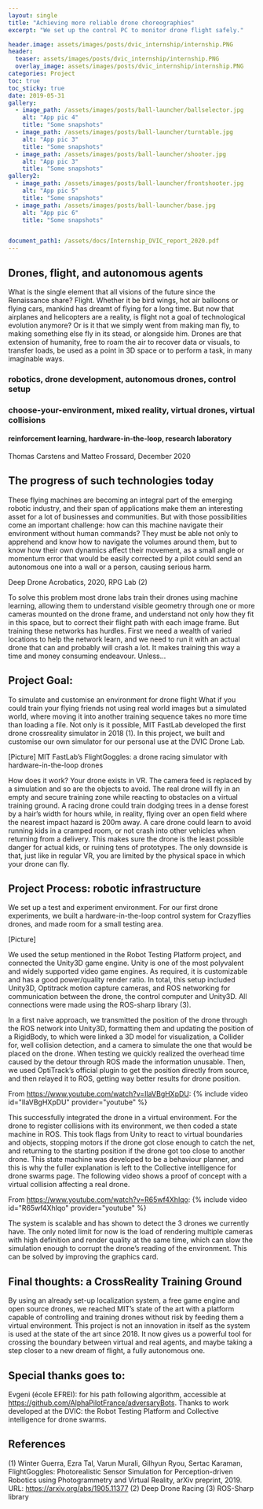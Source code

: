 ```yaml
---
layout: single
title: "Achieving more reliable drone choreographies"
excerpt: "We set up the control PC to monitor drone flight safely."

header.image: assets/images/posts/dvic_internship/internship.PNG
header:
  teaser: assets/images/posts/dvic_internship/internship.PNG
  overlay_image: assets/images/posts/dvic_internship/internship.PNG
categories: Project
toc: true
toc_sticky: true
date: 2019-05-31
gallery:
  - image_path: /assets/images/posts/ball-launcher/ballselector.jpg
    alt: "App pic 4"
    title: "Some snapshots"
  - image_path: /assets/images/posts/ball-launcher/turntable.jpg
    alt: "App pic 3"
    title: "Some snapshots"
  - image_path: /assets/images/posts/ball-launcher/shooter.jpg
    alt: "App pic 3"
    title: "Some snapshots"
gallery2:
  - image_path: /assets/images/posts/ball-launcher/frontshooter.jpg
    alt: "App pic 5"
    title: "Some snapshots"
  - image_path: /assets/images/posts/ball-launcher/base.jpg
    alt: "App pic 6"
    title: "Some snapshots"


document_path1: /assets/docs/Internship_DVIC_report_2020.pdf
---
```


## Drones, flight, and autonomous agents

What is the single element that all visions of the future since the Renaissance share? Flight. Whether it be bird wings, hot air balloons or flying cars, mankind has dreamt of flying for a long time. But now that airplanes and helicopters are a reality, is flight not a goal of technological evolution anymore? Or is it that we simply went from making man fly, to making something else fly in its stead, or alongside him. Drones are that extension of humanity, free to roam the air to recover data or visuals, to transfer loads, be used as a point in 3D space or to perform a task, in many imaginable ways.

### robotics, drone development, autonomous drones, control setup
### choose-your-environment, mixed reality, virtual drones, virtual collisions
#### reinforcement learning, hardware-in-the-loop, research laboratory
Thomas Carstens and Matteo Frossard, December 2020

## The progress of such technologies today

These flying machines are becoming an integral part of the emerging robotic industry, and their span of applications make them an interesting asset for a lot of businesses and communities. But with those possibilities come an important challenge: how can this machine navigate their environment without human commands? They must be able not only to apprehend and know how to navigate the volumes around them, but to know how their own dynamics affect their movement, as a small angle or momentum error that would be easily corrected by a pilot could send an autonomous one into a wall or a person, causing serious harm.


Deep Drone Acrobatics, 2020, RPG Lab (2)

To solve this problem most drone labs train their drones using machine learning, allowing them to understand visible geometry through one or more cameras mounted on the drone frame, and understand not only how they fit in this space, but to correct their flight path with each image frame. But training these networks has hurdles. First we need a wealth of varied locations to help the network learn, and we need to run it with an actual drone that can and probably will crash a lot. It makes training this way a time and money consuming endeavour. Unless…

## Project Goal:
To simulate and customise an environment for drone flight
What if you could train your flying friends not using real world images but a simulated world, where moving it into another training sequence takes no more time than loading a file. Not only is it possible, MIT FastLab developed the first drone crossreality simulator in 2018 (1). In this project, we built and customise our own simulator for our personal use at the DVIC Drone Lab.

[Picture]
MIT FastLab’s FlightGoggles: a drone racing simulator with hardware-in-the-loop drones

How does it work? Your drone exists in VR. The camera feed is replaced by a simulation and so are the objects to avoid. The real drone will fly in an empty and secure training zone while reacting to obstacles on a virtual training ground. A racing drone could train dodging trees in a dense forest by a hair’s width for hours while, in reality, flying over an open field where the nearest impact hazard is 200m away. A care drone could learn to avoid running kids in a cramped room, or not crash into other vehicles when returning from a delivery. This makes sure the drone is the least possible danger for actual kids, or ruining tens of prototypes. The only downside is that, just like in regular VR, you are limited by the physical space in which your drone can fly.

## Project Process: robotic infrastructure
We set up a test and experiment environment. For our first drone experiments, we built a hardware-in-the-loop control system for Crazyflies drones, and made room for a small testing area.

[Picture]

We used the setup mentioned in the Robot Testing Platform project, and connected the Unity3D game engine. Unity is one of the most polyvalent and widely supported video game engines. As required, it is customizable and has a good power/quality render ratio. In total, this setup included Unity3D, Optitrack motion capture cameras, and ROS networking for communication between the drone, the control computer and Unity3D. All connections were made using the ROS-sharp library (3).

In a first naive approach, we transmitted the position of the drone through the ROS network into Unity3D, formatting them and updating the position of a RigidBody, to which were linked a 3D model for visualization, a Collider for, well collision detection, and a camera to simulate the one that would be placed on the drone. When testing we quickly realized the overhead time caused by the detour through ROS made the information unusable. Then, we used OptiTrack’s official plugin to get the position directly from source, and then relayed it to ROS, getting way better results for drone position.

From https://www.youtube.com/watch?v=IlaVBgHXpDU:
{% include video id="IlaVBgHXpDU" provider="youtube" %}

This successfully integrated the drone in a virtual environment. For the drone to register collisions with its environment, we then coded a state machine in ROS. This took flags from Unity to react to virtual boundaries and objects, stopping motors if the drone got close enough to catch the net, and returning to the starting position if the drone got too close to another drone. This state machine was developed to be a behaviour planner, and this is why the fuller explanation is left to the Collective intelligence for drone swarms page. The following video shows a proof of concept with a virtual collision affecting a real drone.

From https://www.youtube.com/watch?v=R65wf4Xhlqo:
{% include video id="R65wf4Xhlqo" provider="youtube" %}

The system is scalable and has shown to detect the 3 drones we currently have. The only noted limit for now is the load of rendering multiple cameras with high definition and render quality at the same time, which can slow the simulation enough to corrupt the drone’s reading of the environment. This can be solved by improving the graphics card.

## Final thoughts: a CrossReality Training Ground
By using an already set-up localization system, a free game engine and open source drones, we reached MIT’s state of the art with a platform capable of controlling and training drones without risk by feeding them a virtual environment. This project is not an innovation in itself as the system is used at the state of the art since 2018. It now gives us a powerful tool for crossing the boundary between virtual and real agents, and maybe taking a step closer to a new dream of flight, a fully autonomous one.

## Special thanks goes to:
Evgeni (école EFREI): for his path following algorithm, accessible at https://github.com/AlphaPilotFrance/adversaryBots.
Thanks to work developed at the DVIC: the Robot Testing Platform and Collective intelligence for drone swarms.

## References
(1) Winter Guerra, Ezra Tal, Varun Murali, Gilhyun Ryou, Sertac Karaman, FlightGoggles: Photorealistic Sensor Simulation for Perception-driven Robotics using Photogrammetry and Virtual Reality, arXiv preprint, 2019. URL: https://arxiv.org/abs/1905.11377
(2) Deep Drone Racing
(3) ROS-Sharp library
